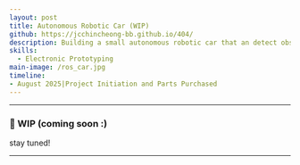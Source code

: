 ```yaml
---
layout: post
title: Autonomous Robotic Car (WIP)
github: https://jcchincheong-bb.github.io/404/
description: Building a small autonomous robotic car that an detect obstacles.
skills: 
  - Electronic Prototyping
main-image: /ros_car.jpg
timeline:
- August 2025|Project Initiation and Parts Purchased
---
```


---
### 🚧  WIP (coming soon :)
stay tuned!

---
